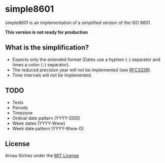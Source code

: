 # simple8601

simple8601 is an implementation of a simplified version of the ISO 8601.

**This version is not ready for production**

## What is the simplification?

* Expects only the extended format (Dates use a hyphen (`-`) separator and times a colon (`:`) separator).
* The reduced precision year will not be implemented (see [RFC3339](https://tools.ietf.org/html/rfc3339)).
* Time intervals will not be implemented.

## TODO

* Tests
* Periods
* Timezone
* Ordinal date pattern (YYYY-DDD)
* Week dates (YYYY-Www)
* Week date pattern (YYYY-Www-D)

## License

Arnau Siches under the [MIT License](https://github.com/arnau/simple8601/blob/master/LICENSE)
